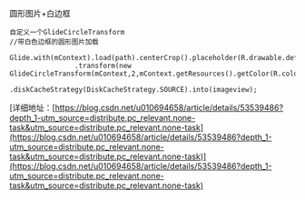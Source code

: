 
圆形图片+白边框
```
自定义一个GlideCircleTransform
//带白色边框的圆形图片加载
 Glide.with(mContext).load(path).centerCrop().placeholder(R.drawable.defalut_img)
                .transform(new GlideCircleTransform(mContext,2,mContext.getResources().getColor(R.color.white)))
                .diskCacheStrategy(DiskCacheStrategy.SOURCE).into(imageview);
```
[详细地址：[https://blog.csdn.net/u010694658/article/details/53539486?depth_1-utm_source=distribute.pc_relevant.none-task&utm_source=distribute.pc_relevant.none-task](https://blog.csdn.net/u010694658/article/details/53539486?depth_1-utm_source=distribute.pc_relevant.none-task&utm_source=distribute.pc_relevant.none-task)](https://blog.csdn.net/u010694658/article/details/53539486?depth_1-utm_source=distribute.pc_relevant.none-task&utm_source=distribute.pc_relevant.none-task)